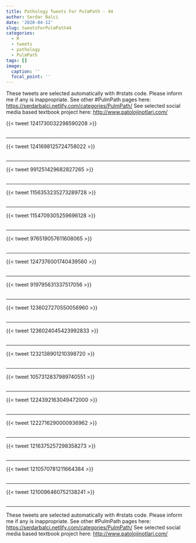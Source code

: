 ```yaml
---
title: Pathology Tweets For PulmPath - 44
author: Serdar Balci
date: '2020-04-12'
slug: tweetsForPulmPath44
categories:
  - R
  - tweets
  - pathology
  - PulmPath
tags: []
image:
  caption: ''
  focal_point: ''
---
```



These tweets are selected automatically with #rstats code. Please inform me if any is inappropriate.
See other #PulmPath pages here: https://serdarbalci.netlify.com/categories/PulmPath/ 
See selected social media based textbook project here: http://www.patolojinotlari.com/

{{< tweet 1241730032298590208 >}}
<br>
<br>
<hr>
{{< tweet 1241698125724758022 >}}
<br>
<br>
<hr>
{{< tweet 991251429682827265 >}}
<br>
<br>
<hr>
{{< tweet 1156353235273289728 >}}
<br>
<br>
<hr>
{{< tweet 1154709305259696128 >}}
<br>
<br>
<hr>
{{< tweet 976519057611608065 >}}
<br>
<br>
<hr>
{{< tweet 1247376001740439560 >}}
<br>
<br>
<hr>
{{< tweet 919795631337517056 >}}
<br>
<br>
<hr>
{{< tweet 1236027270550056960 >}}
<br>
<br>
<hr>
{{< tweet 1236024045423992833 >}}
<br>
<br>
<hr>
{{< tweet 1232138901210398720 >}}
<br>
<br>
<hr>
{{< tweet 1057312837989740551 >}}
<br>
<br>
<hr>
{{< tweet 1224392163049472000 >}}
<br>
<br>
<hr>
{{< tweet 1222716290000936962 >}}
<br>
<br>
<hr>
{{< tweet 1216375257298358273 >}}
<br>
<br>
<hr>
{{< tweet 1210570781211664384 >}}
<br>
<br>
<hr>
{{< tweet 1210096460752138241 >}}
<br>
<br>
<hr>


These tweets are selected automatically with #rstats code. Please inform me if any is inappropriate.
See other #PulmPath pages here: https://serdarbalci.netlify.com/categories/PulmPath/ 
See selected social media based textbook project here: http://www.patolojinotlari.com/
